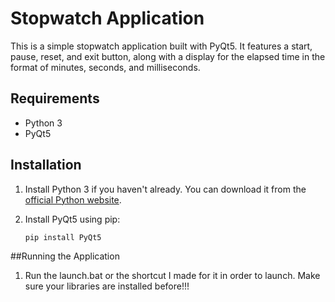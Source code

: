 # Stopwatch Application

This is a simple stopwatch application built with PyQt5. It features a start, pause, reset, and exit button, along with a display for the elapsed time in the format of minutes, seconds, and milliseconds.

## Requirements

- Python 3
- PyQt5

## Installation

1. Install Python 3 if you haven't already. You can download it from the [official Python website](https://www.python.org/downloads/).

2. Install PyQt5 using pip:

   ```bash
   pip install PyQt5

##Running the Application

1. Run the launch.bat or the shortcut I made for it in order to launch. Make sure your libraries are installed before!!!
